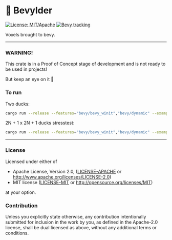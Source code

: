 # 🌳 Bevylder

[![License: MIT/Apache](https://img.shields.io/badge/License-MIT%20or%20Apache2-blue.svg)](https://opensource.org/licenses/MIT)
[![Bevy tracking](https://img.shields.io/badge/Bevy%20tracking-v0.7-lightblue)](https://github.com/bevyengine/bevy/blob/main/docs/plugins_guidelines.md#main-branch-tracking)

Voxels brought to bevy.

***

### WARNING!
This crate is in a Proof of Concept stage of development and is not ready to be used in projects!

But keep an eye on it 🙂 

### To run

Two ducks:
```sh
cargo run --release --features="bevy/bevy_winit","bevy/dynamic" --example rubberduck
```

2N + 1 x 2N + 1 ducks stresstest:
```sh
cargo run --release --features="bevy/bevy_winit","bevy/dynamic" --example rubberduck -- --stress <N>
```

***

### License

Licensed under either of

 * Apache License, Version 2.0, ([LICENSE-APACHE](LICENSE-APACHE) or http://www.apache.org/licenses/LICENSE-2.0)
 * MIT license ([LICENSE-MIT](LICENSE-MIT) or http://opensource.org/licenses/MIT)

at your option.

### Contribution

Unless you explicitly state otherwise, any contribution intentionally submitted
for inclusion in the work by you, as defined in the Apache-2.0 license, shall be dual licensed as above, without any
additional terms or conditions.
